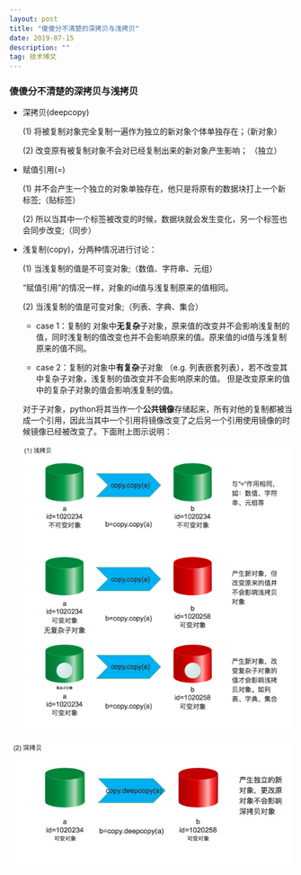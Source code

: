 ```yaml
---
layout: post
title: "傻傻分不清楚的深拷贝与浅拷贝"
date: 2019-07-15
description: ""
tag: 技术博文
---
```


### 傻傻分不清楚的深拷贝与浅拷贝

* 深拷贝(deepcopy)

  (1) 将被复制对象完全复制一遍作为独立的新对象个体单独存在；（新对象）

  (2) 改变原有被复制对象不会对已经复制出来的新对象产生影响； （独立）

* 赋值引用(=)

  (1) 并不会产生一个独立的对象单独存在，他只是将原有的数据块打上一个新标签;（贴标签）

  (2) 所以当其中一个标签被改变的时候，数据块就会发生变化，另一个标签也会同步改变;（同步）

* 浅复制(copy)，分两种情况进行讨论：

  (1) 当浅复制的值是不可变对象;（数值、字符串、元组）

  “赋值引用”的情况一样，对象的id值与浅复制原来的值相同。

  (2) 当浅复制的值是可变对象;（列表、字典、集合）

  * case 1：复制的 对象中**无复杂**子对象，原来值的改变并不会影响浅复制的值，同时浅复制的值改变也并不会影响原来的值。原来值的id值与浅复制原来的值不同。

  * case 2：复制的对象中**有复杂**子对象 （e.g. 列表嵌套列表），若不改变其中复杂子对象，浅复制的值改变并不会影响原来的值。 但是改变原来的值 中的复杂子对象的值会影响浅复制的值。

  对于子对象，python将其当作一个**公共镜像**存储起来，所有对他的复制都被当成一个引用，因此当其中一个引用将镜像改变了之后另一个引用使用镜像的时候镜像已经被改变了。下面附上图示说明：
  
  ![copy](/images/posts/markdown/copy.jpg)

![deepcopy](/images/posts/markdown/deepcopy.jpg)
